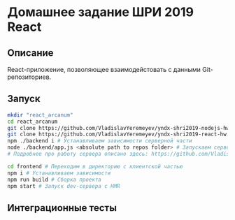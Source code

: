 # Домашнее задание ШРИ 2019 React

## Описание

React-приложение, позволяющее взаимодейстовать с данными Git-репозиториев.

## Запуск

```bash
mkdir "react_arcanum"
cd react_arcanum
git clone https://github.com/VladislavYeremeyev/yndx-shri2019-nodejs-hw.git backend # Скачиваем репозиторий с серверной частью
git clone https://github.com/VladislavYeremeyev/yndx-shri2019-react-hw.git frontend # Скачиваем этот репозиторий с клиентской частью React
npm ./backend i # Устанавливаем зависимости серверной части
node ./backend/app.js <absolute path to repos folder> # Запускаем сервер, в параметр необходимо передать абсолютный путь до папки с репозиториями
# Подробнее про работу сервера описано здесь: https://github.com/VladislavYeremeyev/yndx-shri2019-nodejs-hw

cd frontend # Переходим в директорию с клиентской частью
npm i # Устанавливаем зависимости
npm run build # Сборка проекта
npm start # Запуск dev-сервера с HMR
```

## Интеграционные тесты
